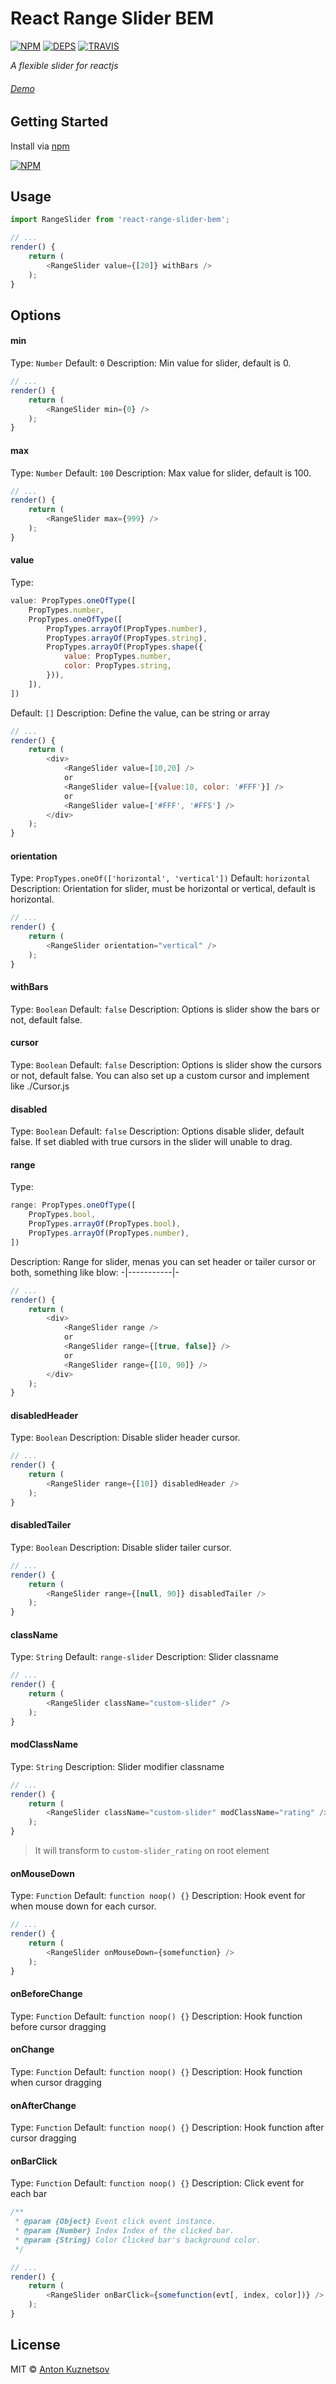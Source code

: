 # React Range Slider BEM
[![NPM](https://badge.fury.io/js/react-range-slider-bem.svg)](https://npmjs.org/react-range-slider-bem)
[![DEPS](https://david-dm.org/isnifer/react-range-slider-bem.svg)](https://david-dm.org/isnifer/react-range-slider-bem)
[![TRAVIS](https://travis-ci.org/isnifer/react-range-slider-bem.svg)](https://travis-ci.org/isnifer/react-range-slider-bem)

*A flexible slider for reactjs*

###### [Demo](http://isnifer.github.io/react-range-slider-bem)

## Getting Started

Install via [npm](https://npmjs.org/react-range-slider-bem)

[![NPM](https://nodei.co/npm/react-range-slider-bem.png?compact=true)](https://npmjs.org/react-range-slider-bem)

## Usage

```js
import RangeSlider from 'react-range-slider-bem';

// ...
render() {
    return (
        <RangeSlider value={[20]} withBars />
    );
}
```

## Options

#### min
Type: `Number`
Default: `0`
Description: Min value for slider, default is 0.

```js
// ...
render() {
    return (
        <RangeSlider min={0} />
    );
}
```

#### max
Type: `Number`
Default: `100`
Description: Max value for slider, default is 100.

```js
// ...
render() {
    return (
        <RangeSlider max={999} />
    );
}
```

#### value
Type:
```js
value: PropTypes.oneOfType([
    PropTypes.number,
    PropTypes.oneOfType([
        PropTypes.arrayOf(PropTypes.number),
        PropTypes.arrayOf(PropTypes.string),
        PropTypes.arrayOf(PropTypes.shape({
            value: PropTypes.number,
            color: PropTypes.string,
        })),
    ]),
])
```
Default: `[]`
Description: Define the value, can be string or array

```js
// ...
render() {
    return (
        <div>
            <RangeSlider value=[10,20] />
            or
            <RangeSlider value=[{value:10, color: '#FFF'}] />
            or
            <RangeSlider value=['#FFF', '#FFS'] />
        </div>
    );
}
```

#### orientation
Type: `PropTypes.oneOf(['horizontal', 'vertical'])`
Default: `horizontal`
Description: Orientation for slider, must be horizontal or vertical, default is horizontal.

```js
// ...
render() {
    return (
        <RangeSlider orientation="vertical" />
    );
}
```

#### withBars
Type: `Boolean`
Default: `false`
Description: Options is slider show the bars or not, default false.

#### cursor
Type: `Boolean`
Default: `false`
Description: Options is slider show the cursors or not, default false. You can also set up a custom cursor and implement like ./Cursor.js

#### disabled
Type: `Boolean`
Default: `false`
Description: Options disable slider, default false. If set diabled with true cursors in the slider will unable to drag.

#### range
Type:
```js
range: PropTypes.oneOfType([
    PropTypes.bool,
    PropTypes.arrayOf(PropTypes.bool),
    PropTypes.arrayOf(PropTypes.number),
])
```
Description: Range for slider, menas you can set header or tailer cursor or both, something like blow: -|-----------|-

```js
// ...
render() {
    return (
        <div>
            <RangeSlider range />
            or
            <RangeSlider range={[true, false]} />
            or
            <RangeSlider range={[10, 90]} />
        </div>
    );
}
```

#### disabledHeader
Type: `Boolean`
Description: Disable slider header cursor.

```js
// ...
render() {
    return (
        <RangeSlider range={[10]} disabledHeader />
    );
}
```

#### disabledTailer
Type: `Boolean`
Description: Disable slider tailer cursor.

```js
// ...
render() {
    return (
        <RangeSlider range={[null, 90]} disabledTailer />
    );
}
```
#### className
Type: `String`
Default: `range-slider`
Description: Slider classname

```js
// ...
render() {
    return (
        <RangeSlider className="custom-slider" />
    );
}
```

#### modClassName
Type: `String`
Description: Slider modifier classname

```js
// ...
render() {
    return (
        <RangeSlider className="custom-slider" modClassName="rating" />
    );
}
```
> It will transform to `custom-slider_rating` on root element

#### onMouseDown
Type: `Function`
Default: `function noop() {}`
Description: Hook event for when mouse down for each cursor.

```js
// ...
render() {
    return (
        <RangeSlider onMouseDown={somefunction} />
    );
}
```

#### onBeforeChange
Type: `Function`
Default: `function noop() {}`
Description: Hook function before cursor dragging

#### onChange
Type: `Function`
Default: `function noop() {}`
Description: Hook function when cursor dragging

#### onAfterChange
Type: `Function`
Default: `function noop() {}`
Description: Hook function after cursor dragging

#### onBarClick
Type: `Function`
Default: `function noop() {}`
Description: Click event for each bar

```js
/**
 * @param {Object} Event click event instance.
 * @param {Number} Index Index of the clicked bar.
 * @param {String} Color Clicked bar's background color.
 */
```

```js
// ...
render() {
    return (
        <RangeSlider onBarClick={somefunction(evt[, index, color])} />
    );
}
```

## License
MIT © [Anton Kuznetsov](http://github.com/isnifer)
